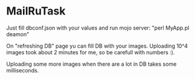 # MailRuTask

Just fill dbconf.json with your values and run mojo server: "perl MyApp.pl deamon"

On "refreshing DB" page yu can fill DB with your images. Uploading 10^4 images took about 2 minutes for me, so be carefull with numbers :).

Uploading some more images when there are a lot in DB takes some milliseconds.
